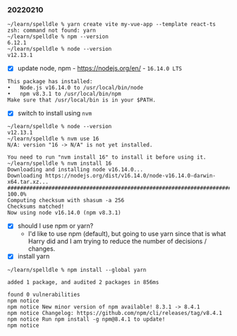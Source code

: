 ### 20220210

```
~/learn/spelldle % yarn create vite my-vue-app --template react-ts
zsh: command not found: yarn
~/learn/spelldle % npm --version
6.12.1
~/learn/spelldle % node --version
v12.13.1
```

- [x] update node, npm - https://nodejs.org/en/ - `16.14.0 LTS`

```
This package has installed:
•	Node.js v16.14.0 to /usr/local/bin/node
•	npm v8.3.1 to /usr/local/bin/npm
Make sure that /usr/local/bin is in your $PATH.
```

- [x] switch to install using `nvm`

```
~/learn/spelldle % node --version
v12.13.1
~/learn/spelldle % nvm use 16
N/A: version "16 -> N/A" is not yet installed.

You need to run "nvm install 16" to install it before using it.
~/learn/spelldle % nvm install 16
Downloading and installing node v16.14.0...
Downloading https://nodejs.org/dist/v16.14.0/node-v16.14.0-darwin-x64.tar.xz...
################################################################################################# 100.0%
Computing checksum with shasum -a 256
Checksums matched!
Now using node v16.14.0 (npm v8.3.1)
```

- [x] should I use npm or yarn?
  - I'd like to use npm (default), but going to use yarn since that is what Harry did and I am trying to reduce the number of decisions / changes.
- [x] install yarn

```
~/learn/spelldle % npm install --global yarn

added 1 package, and audited 2 packages in 856ms

found 0 vulnerabilities
npm notice
npm notice New minor version of npm available! 8.3.1 -> 8.4.1
npm notice Changelog: https://github.com/npm/cli/releases/tag/v8.4.1
npm notice Run npm install -g npm@8.4.1 to update!
npm notice
```
